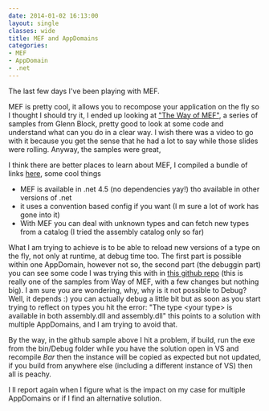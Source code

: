```yaml
---
date: 2014-01-02 16:13:00
layout: single
classes: wide
title: MEF and AppDomains
categories:
- MEF
- AppDomain
- .net
---
```


The last few days I've been playing with MEF.

MEF is pretty cool, it allows you to recompose your application on the fly so I thought I should try it, I ended up looking at ["The Way of MEF"][way-of-mef], a series of samples from Glenn Block, pretty good to look at some code and understand what can you do in a clear way. I wish there was a video to go with it because you get the sense that he had a lot to say while those slides were rolling. Anyway, the samples were great, 

I think there are better places to learn about MEF, I compiled a bundle of links [here][mef-bundle], some cool things
-  MEF is available in .net 4.5 (no dependencies yay!) tho available in other versions of .net 
-  it uses a convention based config if you want (I m sure a lot of work has gone into it)
-  With MEF you can deal with unknown types and can fetch new types from a catalog (I tried the assembly catalog only so far)

What I am trying to achieve is to be able to reload new versions of a type on the fly, not only at runtime, at debug time too. The first part is possible within one AppDomain, however not so, the second part (the debuggin part) you can see some code I was trying this with in [this github repo][github-temp-mef] (this is really one of the samples from Way of MEF, with a few changes but nothing big). I am sure you are wondering, why, why is it not possible to Debug? Well, it depends :) you can actually debug a little bit but as soon as you start trying to reflect on types you hit the error: "The type &lt;your type&gt; is available in both assembly.dll and assembly.dll" this points to a solution with multiple AppDomains, and I am trying to avoid that. 

By the way, in the github sample above I hit a problem, if build, run the exe from the bin/Debug folder while you have the solution open in VS and recompile *Bar* then the instance will be copied as expected but not updated, if you build from anywhere else (including a different instance of VS) then all is peachy.

I ll report again when I figure what is the impact on my case for multiple AppDomains or if I find an alternative solution.

[way-of-mef]:[http://codebetter.com/glennblock/2010/06/13/way-of-mef-slides-and-code/]
[mef-bundle]:[http://bitly.com/bundles/roundcrisis/5]
[github-temp-mef]:[https://github.com/Andrea/TempMEF]
